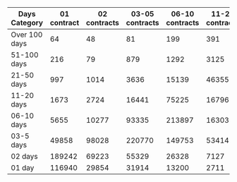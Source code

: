 | Days Category | 01 contract | 02 contracts | 03-05 contracts | 06-10 contracts | 11-20 contracts | 21-50 contracts | 51-100 contracts | Over 100 contracts | Sum   |
|---------------|-------------|--------------|-----------------|-----------------|-----------------|-----------------|------------------|--------------------|-------|
| Over 100 days | 64 | 48 | 81 | 199 | 391 | 1623 | 1981 | 457 | 4844 |
| 51-100 days | 216 | 79 | 879 | 1292 | 3125 | 12515 | 6188 | 564 | 24858 |
| 21-50 days | 997 | 1014 | 3636 | 15139 | 46355 | 66270 | 6044 | 176 | 139631 |
| 11-20 days | 1673 | 2724 | 16441 | 75225 | 167968 | 63085 | 1828 | 33 | 328977 |
| 06-10 days | 5655 | 10277 | 93335 | 213897 | 163030 | 24270 | 808 | 0 | 511272 |
| 03-5 days | 49858 | 98028 | 220770 | 149753 | 53414 | 5220 | 218 | 0 | 577261 |
| 02 days | 189242 | 69223 | 55329 | 26328 | 7127 | 679 | 25 | 0 | 347953 |
| 01 day | 116940 | 29854 | 31914 | 13200 | 2711 | 358 | 13 | 13 | 195003 |

